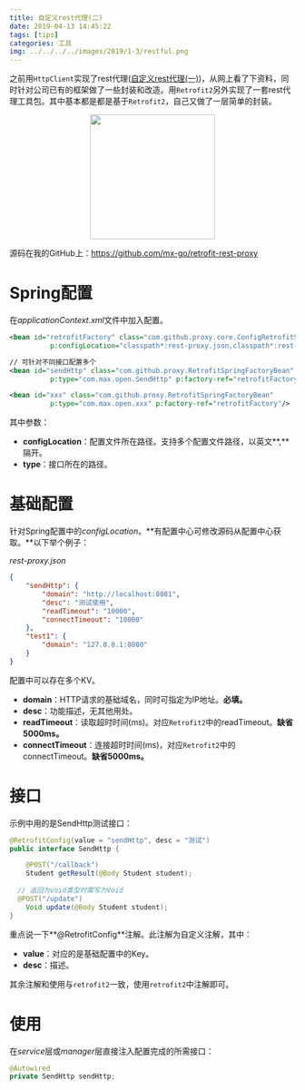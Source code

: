 ```yaml
---
title: 自定义rest代理(二)
date: 2019-04-13 14:45:22
tags: [tips]
categories: 工具
img: ../../../../images/2019/1-3/restful.png
---
```


之前用`HttpClient`实现了rest代理([自定义rest代理(一)](<http://rainbowhorse.site/%E8%87%AA%E5%AE%9A%E4%B9%89rest%E4%BB%A3%E7%90%86/>))，从网上看了下资料，同时针对公司已有的框架做了一些封装和改造。用`Retrofit2`另外实现了一套rest代理工具包。其中基本都是都是基于`Retrofit2`，自己又做了一层简单的封装。<div align=center><img width="220" height="220" src="../../../../images/2019/1-3/restful.png" algin="center"/></div>

源码在我的GitHub上：<https://github.com/mx-go/retrofit-rest-proxy>

# Spring配置

在*applicationContext.xml*文件中加入配置。

```xml
<bean id="retrofitFactory" class="com.github.proxy.core.ConfigRetrofitSpringFactory"
          p:configLocation="classpath*:rest-proxy.json,classpath*:rest-proxy1.json" init-method="init"/>

// 可针对不同接口配置多个
<bean id="sendHttp" class="com.github.proxy.RetrofitSpringFactoryBean"
          p:type="com.max.open.SendHttp" p:factory-ref="retrofitFactory"/>

<bean id="xxx" class="com.github.proxy.RetrofitSpringFactoryBean"
          p:type="com.max.open.xxx" p:factory-ref="retrofitFactory"/>
```

其中参数：

- **configLocation**：配置文件所在路径。支持多个配置文件路径，以英文**,**隔开。
- **type**：接口所在的路径。

# 基础配置

针对Spring配置中的*configLocation*。**有配置中心可修改源码从配置中心获取。**以下举个例子：

*rest-proxy.json*

```json
{
    "sendHttp": {
        "domain": "http://localhost:8081",
        "desc": "测试使用",
        "readTimeout": "10000",
        "connectTimeout": "10000"
    },
    "test1": {
        "domain": "127.0.0.1:8080"
    }
}
```

配置中可以存在多个KV。

- **domain**：HTTP请求的基础域名，同时可指定为IP地址。**必填。**
- **desc**：功能描述，无其他用处。
- **readTimeout**：读取超时时间(ms)。对应`Retrofit2`中的readTimeout。**缺省5000ms。**
- **connectTimeout**：连接超时时间(ms)，对应`Retrofit2`中的connectTimeout。**缺省5000ms。**

# 接口

示例中用的是SendHttp测试接口：

```java
@RetrofitConfig(value = "sendHttp", desc = "测试")
public interface SendHttp {

    @POST("/callback")
    Student getResult(@Body Student student);
  
  // 返回为void类型时需写为Void
  @POST("/update")
    Void update(@Body Student student);
}
```

重点说一下**@RetrofitConfig**注解。此注解为自定义注解，其中：

- **value**：对应的是基础配置中的Key。
- **desc**：描述。

其余注解和使用与`retrofit2`一致，使用`retrofit2`中注解即可。

# 使用

在*service*层或*manager*层直接注入配置完成的所需接口：

```java
@Autowired
private SendHttp sendHttp;
```

